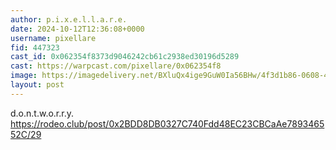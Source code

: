```yaml
---
author: p.i.x.e.l.l.a.r.e.
date: 2024-10-12T12:36:08+0000
username: pixellare
fid: 447323
cast_id: 0x062354f8373d9046242cb61c2938ed30196d5289
cast: https://warpcast.com/pixellare/0x062354f8
image: https://imagedelivery.net/BXluQx4ige9GuW0Ia56BHw/4f3d1b86-0608-403e-8d9c-6a0050f8ae00/original
layout: post
---
```

d.o.n.t.w.o.r.r.y.  
https://rodeo.club/post/0x2BDD8DB0327C740Fdd48EC23CBCaAe789346552C/29  

<img src='https://imagedelivery.net/BXluQx4ige9GuW0Ia56BHw/4f3d1b86-0608-403e-8d9c-6a0050f8ae00/original' alt='' referrerpolicy='no-referrer'/>